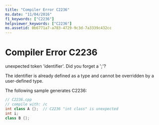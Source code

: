 ```yaml
---
title: "Compiler Error C2236"
ms.date: "11/04/2016"
f1_keywords: ["C2236"]
helpviewer_keywords: ["C2236"]
ms.assetid: 0b6771a7-a783-4729-9c3d-7a3339c432cc
---
```

# Compiler Error C2236

unexpected token 'identifier'. Did you forget a ';'?

The identifier is already defined as a type and cannot be overridden by a user-defined type.

The following sample generates C2236:

```cpp
// C2236.cpp
// compile with: /c
int class A {};  // C2236 "int class" is unexpected
int i;
class B {};
```
